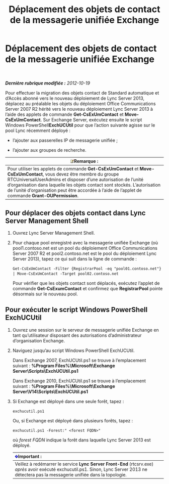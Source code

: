 ﻿---
title: Déplacement des objets de contact de la messagerie unifiée Exchange
TOCTitle: Déplacement des objets de contact de la messagerie unifiée Exchange
ms:assetid: 35c7e987-41b5-4798-b617-3303f20e52e3
ms:mtpsurl: https://technet.microsoft.com/fr-fr/library/JJ688022(v=OCS.15)
ms:contentKeyID: 49891307
ms.date: 05/20/2016
mtps_version: v=OCS.15
ms.translationtype: HT
---

# Déplacement des objets de contact de la messagerie unifiée Exchange

 

_**Dernière rubrique modifiée :** 2012-10-19_

Pour effectuer la migration des objets contact de Standard automatique et d’Accès abonné vers le nouveau déploiement de Lync Server 2013, déplacez au préalable les objets du déploiement Office Communications Server 2007 R2 hérité vers le nouveau déploiement Lync Server 2013 à l’aide des applets de commande **Get-CsExUmContact** et **Move-CsExUmContact**. Sur Exchange Server, exécutez ensuite le script Windows PowerShell**ExchUCUtil** pour que l’action suivante agisse sur le pool Lync récemment déployé :

  - l’ajouter aux passerelles IP de messagerie unifiée ;

  - l’ajouter aux groupes de recherche.

<table>
<thead>
<tr class="header">
<th><img src="images/Gg398920.note(OCS.15).gif" title="note" alt="note" />Remarque :</th>
</tr>
</thead>
<tbody>
<tr class="odd">
<td>Pour utiliser les applets de commande <strong>Get-CsExUmContact</strong> et <strong>Move-CsExUmContact</strong>, vous devez être membre du groupe RTCUniversalUserAdmins et disposer d’une autorisation de l’unité d’organisation dans laquelle les objets contact sont stockés. L’autorisation de l’unité d’organisation peut être accordée à l’aide de l’applet de commande <strong>Grant-OUPermission</strong>.</td>
</tr>
</tbody>
</table>


## Pour déplacer des objets contact dans Lync Server Management Shell

1.  Ouvrez Lync Server Management Shell.

2.  Pour chaque pool enregistré avec la messagerie unifiée Exchange (où pool1.contoso.net est un pool du déploiement Office Communications Server 2007 R2 et pool2.contoso.net est le pool du déploiement Lync Server 2013), tapez ce qui suit dans la ligne de commande :
    
        Get-CsExUmContact -Filter {RegistrarPool -eq "pool01.contoso.net"} | Move-CsExUmContact -Target pool02.contoso.net
    
    Pour vérifier que les objets contact sont déplacés, exécutez l’applet de commande **Get-CsExumContact** et confirmez que **RegistrarPool** pointe désormais sur le nouveau pool.

## Pour exécuter le script Windows PowerShell ExchUCUtil

1.  Ouvrez une session sur le serveur de messagerie unifiée Exchange en tant qu’utilisateur disposant des autorisations d’administrateur d’organisation Exchange.

2.  Naviguez jusqu’au script Windows PowerShell ExchUCUtil.
    
    Dans Exchange 2007, ExchUCUtil.ps1 se trouve à l’emplacement suivant : **%Program Files%\\Microsoft\\Exchange Server\\Scripts\\ExchUCUtil.ps1**
    
    Dans Exchange 2010, ExchUCUtil.ps1 se trouve à l’emplacement suivant : **%Program Files%\\Microsoft\\Exchange Server\\V14\\Scripts\\ExchUCUtil.ps1**

3.  Si Exchange est déployé dans une seule forêt, tapez :
    
        exchucutil.ps1
    
    Ou, si Exchange est déployé dans plusieurs forêts, tapez :
    
        exchucutil.ps1 -Forest:" <forest FQDN>"
    
    où *forest FQDN* indique la forêt dans laquelle Lync Server 2013 est déployé.
    
    <table>
    <thead>
    <tr class="header">
    <th><img src="images/Gg425917.important(OCS.15).gif" title="important" alt="important" />Important :</th>
    </tr>
    </thead>
    <tbody>
    <tr class="odd">
    <td>Veillez à redémarrer le service <strong>Lync Server Front-End</strong> (rtcsrv.exe) <em>après</em> avoir exécuté exchucutil.ps1. Sinon, Lync Server 2013 ne détectera pas la messagerie unifiée dans la topologie.</td>
    </tr>
    </tbody>
    </table>

